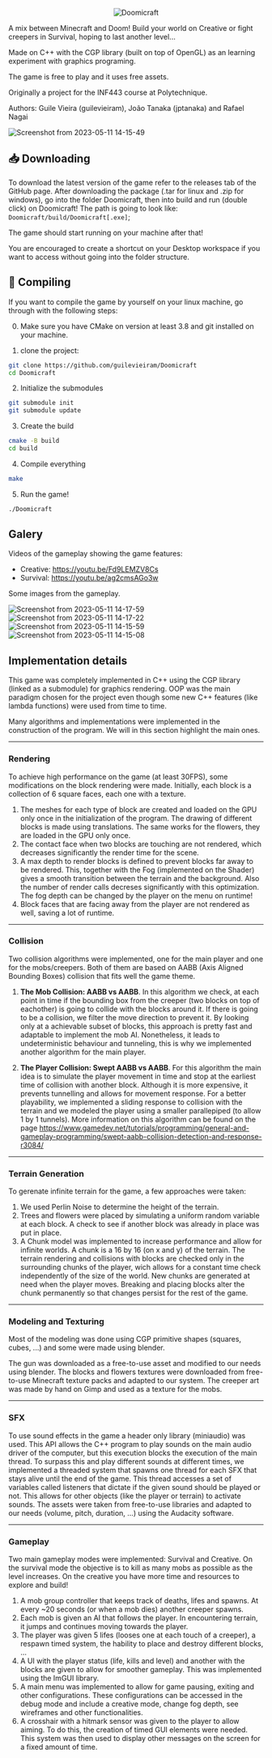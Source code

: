<p align="center">
  <img src = "https://github.com/JpTanaka/Doomicraft/assets/77277361/cd095d24-18f5-407e-a63f-c64d45b7daff" alt="Doomicraft"/>
</p>

A mix between Minecraft and Doom! Build your world on Creative or fight creepers in Survival, hoping to last another level...

Made on C++ with the CGP library (built on top of OpenGL) as an learning experiment with graphics programing.

The game is free to play and it uses free assets. 

Originally a project for the INF443 course at Polytechnique.

Authors: Guile Vieira (guilevieiram), João Tanaka (jptanaka) and Rafael Nagai

![Screenshot from 2023-05-11 14-15-49](https://github.com/JpTanaka/Doomicraft/assets/77277361/ab4bd509-fe5d-4d7f-9649-c4f453abb4a7)


## 📥 Downloading
To download the latest version of the game refer to the releases tab of the GitHub page.
After downloading the package (.tar for linux and .zip for windows), go into the folder Doomicraft, then into build and run (double click) on Doomicraft!
The path is going to look like: `Doomicraft/build/Doomicraft[.exe]`;

The game should start running on your machine after that!

You are encouraged to create a shortcut on your Desktop workspace if you want to access without going into the folder structure.

## 💽 Compiling 
If you want to compile the game by yourself on your linux machine, go through with the following steps:

0. Make sure you have CMake on version at least 3.8 and git installed on your machine.

1. clone the project:
```bash
git clone https://github.com/guilevieiram/Doomicraft
cd Doomicraft
```

2. Initialize the submodules
```bash
git submodule init
git submodule update
```

3. Create the build
```bash
cmake -B build
cd build
```

4. Compile everything
```bash
make
```
5. Run the game!
```bash
./Doomicraft
```
## Galery

Videos of the gameplay showing the game features:
- Creative: https://youtu.be/Fd9LEMZV8Cs
- Survival: https://youtu.be/ag2cmsAGo3w

Some images from the gameplay.

![Screenshot from 2023-05-11 14-17-59](https://github.com/JpTanaka/Doomicraft/assets/77277361/d011f25b-d809-4072-9ce3-e6980ecbaf67)
![Screenshot from 2023-05-11 14-17-22](https://github.com/JpTanaka/Doomicraft/assets/77277361/92623790-ffe8-4ff7-9a78-1fcec652c28a)
![Screenshot from 2023-05-11 14-15-59](https://github.com/JpTanaka/Doomicraft/assets/77277361/c4702868-4642-40cf-a299-f0b64388229c)
![Screenshot from 2023-05-11 14-15-08](https://github.com/JpTanaka/Doomicraft/assets/77277361/1e83807e-47f4-4f7f-8c61-33b6771f8a62)



## Implementation details

This game was completely implemented in C++ using the CGP library (linked as a submodule) for graphics rendering. OOP was the main paradigm chosen for the project even though some new C++ features (like lambda functions) were used from time to time.

Many algorithms and implementations were implemented in the construction of the program. We will in this section highlight the main ones.


--------------------------------------
### Rendering
To achieve high performance on the game (at least 30FPS), some modifications on the block rendering were made. Initially, each block is a collection of 6 square faces, each one with a texture.

1. The meshes for each type of block are created and loaded on the GPU only once in the initialization of the program. The drawing of different blocks is made using translations. The same works for the flowers, they are loaded in the GPU only once.
2. The contact face when two blocks are touching are not rendered, which decreases significantly the render time for the scene.
3. A max depth to render blocks is defined to prevent blocks far away to be rendered. This, together with the Fog (implemented on the Shader) gives a smooth transition between the terrain and the background. Also the number of render calls decreses significantly with this optimization. The fog depth can be changed by the player on the menu on runtime!
4. Block faces that are facing away from the player are not rendered as well, saving a lot of runtime.

--------------------------------------
### Collision
Two collision algorithms were implemented, one for the main player and one for the mobs/creepers. Both of them are based on AABB (Axis Aligned Bounding Boxes) collision that fits well the game theme.

1. **The Mob Collision: AABB vs AABB**. 
In this algorithm we check, at each point in time if the bounding box from the creeper (two blocks on top of eachother) is going to collide with the blocks around it. If there is going to be a collision, we filter the move direction to prevent it. By looking only at a achievable subset of blocks, this approach is pretty fast and adaptable to implement the mob AI. Nonetheless, it leads to undeterministic behaviour and tunneling, this is why we implemented another algorithm for the main player.

2. **The Player Collision: Swept AABB vs AABB**. 
For this algorithm the main idea is to simulate the player movement in time and stop at the earliest time of collision with another block. Although it is more expensive, it prevents tunnelling and allows for movement response. For a better playability, we implemented a sliding response to collision with the terrain and we modeled the player using a smaller parallepiped (to allow 1 by 1 tunnels). More information on this algorithm can be found on the page https://www.gamedev.net/tutorials/programming/general-and-gameplay-programming/swept-aabb-collision-detection-and-response-r3084/



--------------------------------------
### Terrain Generation
To gerenate infinite terrain for the game, a few approaches were taken:
1. We used Perlin Noise to determine the height of the terrain.
2. Trees and flowers were placed by simulating a uniform random variable at each block. A check to see if another block was already in place was put in place.
3. A Chunk model was implemented to increase performance and allow for infinite worlds. A chunk is a 16 by 16 (on x and y) of the terrain. The terrain rendering and collisions with blocks are checked only in the surrounding chunks of the player, wich allows for a constant time check independently of the size of the world. New chunks are generated at need when the player moves. Breaking and placing blocks alter the chunk permanently so that changes persist for the rest of the game.


--------------------------------------
### Modeling and Texturing
Most of the modeling was done using CGP primitive shapes (squares, cubes, ...) and some were made using blender. 

The gun was downloaded as a free-to-use asset and modified to our needs using blender. 
The blocks and flowers textures were downloaded from free-to-use Minecraft texture packs and adapted to our system.
The creeper art was made by hand on Gimp and used as a texture for the mobs.


--------------------------------------
### SFX
To use sound effects in the game a header only library (miniaudio) was used. This API allows the C++ program to play sounds on the main audio driver of the computer, but this execution blocks the execution of the main thread. To surpass this and play different sounds at different times, we implemented a threaded system that spawns one thread for each SFX that stays alive until the end of the game. This thread accesses a set of variables called listeners that dictate if the given sound should be played or not. This allows for other objects (like the player or terrain) to activate sounds. The assets were taken from free-to-use libraries and adapted to our needs (volume, pitch, duration, ...) using the Audacity software.


--------------------------------------
### Gameplay
Two main gameplay modes were implemented: Survival and Creative. On the survival mode the objective is to kill as many mobs as possible as the level increases. On the creative you have more time and resources to explore and build!

1. A mob group controller that keeps track of deaths, lifes and spawns. At every ~20 seconds (or when a mob dies) another creeper spawns.
2. Each mob is given an AI that follows the player. In encountering terrain, it jumps and continues moving towards the player.
3. The player was given 5 lifes (looses one at each touch of a creeper), a respawn timed system, the hability to place and destroy different blocks, ...
4. A UI with the player status (life, kills and level) and another with the blocks are given to allow for smoother gameplay. This was implemented using the ImGUI library. 
5. A main menu was implemented to allow for game pausing, exiting and other configurations. These configurations can be accessed in the debug mode and include a creative mode, change fog depth, see wireframes and other functionalities.
6. A crosshair with a hitmark sensor was given to the player to allow aiming. To do this, the creation of timed GUI elements were needed. This system was then used to display other messages on the screen for a fixed amount of time.
